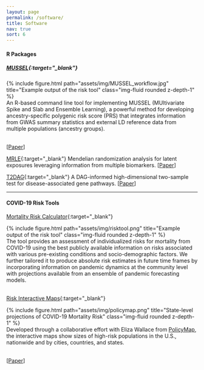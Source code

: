 ```yaml
---
layout: page
permalink: /software/
title: Software
nav: true
sort: 6
---
```


#### __R Packages__

##### [MUSSEL](https://github.com/Jin93/MUSSEL){:target="_blank"}
<div class="row justify-content-sm-center">
    <div class="col-sm-4 mt-2 mt-md-0">
        {% include figure.html path="assets/img/MUSSEL_workflow.jpg" title="Example output of the risk tool" class="img-fluid rounded z-depth-1" %}
    </div>
    <div class="col-sm-8 mt-2 mt-md-0"> An R-based command line tool for implementing MUSSEL (MUltivariate Spike and Slab and Ensemble Learning), a powerful method for developing ancestry-specific polygenic risk score (PRS) that integrates information from GWAS summary statistics and external LD reference data from multiple populations (ancestry groups).</div>
</div>
&nbsp;

[[Paper](https://www.ncbi.nlm.nih.gov/pmc/articles/PMC10120638/)] 

[MRLE](https://github.com/Jin93/MRLE){:target="_blank"}
Mendelian randomization analysis for latent exposures leveraging information from multiple biomarkers. [[Paper](https://www.biorxiv.org/content/10.1101/2021.02.05.429979v3.abstract)]

[T2DAG](https://github.com/Jin93/T2DAG){:target="_blank"}
A DAG-informed high-dimensional two-sample test for disease-associated gene pathways. [[Paper](https://academic.oup.com/bioinformatics/article/38/4/1005/6424893)]
&nbsp;

--- 
#### __COVID-19 Risk Tools__
[Mortality Risk Calculator](https://covid19risktools.com:8443/riskcalculator){:target="_blank"}

<div class="row justify-content-sm-center">
    <div class="col-sm-5 mt-3 mt-md-0">
        {% include figure.html path="assets/img/risktool.png" title="Example output of the risk tool" class="img-fluid rounded z-depth-1" %}
    </div>
    <div class="col-sm-7 mt-3 mt-md-0">The tool provides an assessment of individualized risks for mortality from COVID-19 using the best publicly available information on risks associated with various pre-existing conditions and socio-demographic factors. We further tailored it to produce absolute risk estimates in future time frames by incorporating information on pandemic dynamics at the community level with projections available from an ensemble of pandemic forecasting models. </div>
</div>
&nbsp;


[Risk Interactive Maps](https://jhucovid19.policymap.com/newmaps#/){:target="_blank"}

<div class="row justify-content-sm-center">
    <div class="col-sm-5 mt-3 mt-md-0">
        {% include figure.html path="assets/img/policymap.png" title="State-level projections of COVID-19 Mortality Risk" class="img-fluid rounded z-depth-1" %}
    </div>
    <div class="col-sm-7 mt-3 mt-md-0">Developed through a collaborative effort with Eliza Wallace from <a href="https://www.policymap.com/">PolicyMap</a>, the interactive maps show sizes of high-risk populations in the U.S., nationwide and by cities, countries, and states.
</div>
</div>
&nbsp;


[[Paper](https://www.nature.com/articles/s41591-020-01191-8)]
